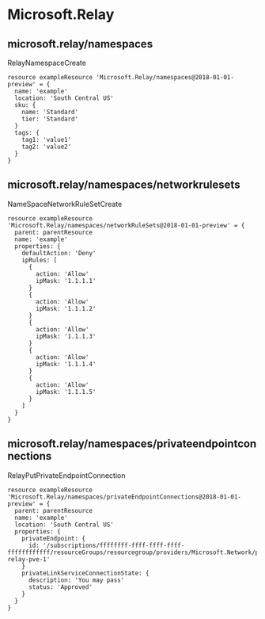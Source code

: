# Microsoft.Relay

## microsoft.relay/namespaces

RelayNamespaceCreate
```bicep
resource exampleResource 'Microsoft.Relay/namespaces@2018-01-01-preview' = {
  name: 'example'
  location: 'South Central US'
  sku: {
    name: 'Standard'
    tier: 'Standard'
  }
  tags: {
    tag1: 'value1'
    tag2: 'value2'
  }
}
```

## microsoft.relay/namespaces/networkrulesets

NameSpaceNetworkRuleSetCreate
```bicep
resource exampleResource 'Microsoft.Relay/namespaces/networkRuleSets@2018-01-01-preview' = {
  parent: parentResource 
  name: 'example'
  properties: {
    defaultAction: 'Deny'
    ipRules: [
      {
        action: 'Allow'
        ipMask: '1.1.1.1'
      }
      {
        action: 'Allow'
        ipMask: '1.1.1.2'
      }
      {
        action: 'Allow'
        ipMask: '1.1.1.3'
      }
      {
        action: 'Allow'
        ipMask: '1.1.1.4'
      }
      {
        action: 'Allow'
        ipMask: '1.1.1.5'
      }
    ]
  }
}
```

## microsoft.relay/namespaces/privateendpointconnections

RelayPutPrivateEndpointConnection
```bicep
resource exampleResource 'Microsoft.Relay/namespaces/privateEndpointConnections@2018-01-01-preview' = {
  parent: parentResource 
  name: 'example'
  location: 'South Central US'
  properties: {
    privateEndpoint: {
      id: '/subscriptions/ffffffff-ffff-ffff-ffff-ffffffffffff/resourceGroups/resourcegroup/providers/Microsoft.Network/privateEndpoints/ali-relay-pve-1'
    }
    privateLinkServiceConnectionState: {
      description: 'You may pass'
      status: 'Approved'
    }
  }
}
```

